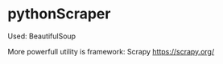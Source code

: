 # pythonScraper

Used: BeautifulSoup

More powerfull utility is framework: Scrapy
https://scrapy.org/
